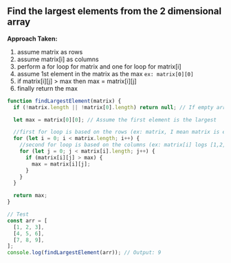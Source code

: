 ## Find the largest elements from the 2 dimensional array

**Approach Taken:**

1. assume matrix as rows
2. assume matrix[i] as columns
3. perform a for loop for matrix and one for loop for matrix[i]
4. assume 1st element in the matrix as the max `ex: matrix[0][0]`
5. if matrix[i][j] > max then max = matrix[i][j]
6. finally return the max

```js
function findLargestElement(matrix) {
  if (!matrix.length || !matrix[0].length) return null; // If empty array

  let max = matrix[0][0]; // Assume the first element is the largest

  //first for loop is based on the rows (ex: matrix, I mean matrix is entire array you are passing as part of param here, this says that you have 3 rows here)
  for (let i = 0; i < matrix.length; i++) {
    //second for loop is based on the columns (ex: matrix[i] logs [1,2,3] which means it has 3 columns)
    for (let j = 0; j < matrix[i].length; j++) {
      if (matrix[i][j] > max) {
        max = matrix[i][j];
      }
    }
  }

  return max;
}

// Test
const arr = [
  [1, 2, 3],
  [4, 5, 6],
  [7, 8, 9],
];
console.log(findLargestElement(arr)); // Output: 9
```
